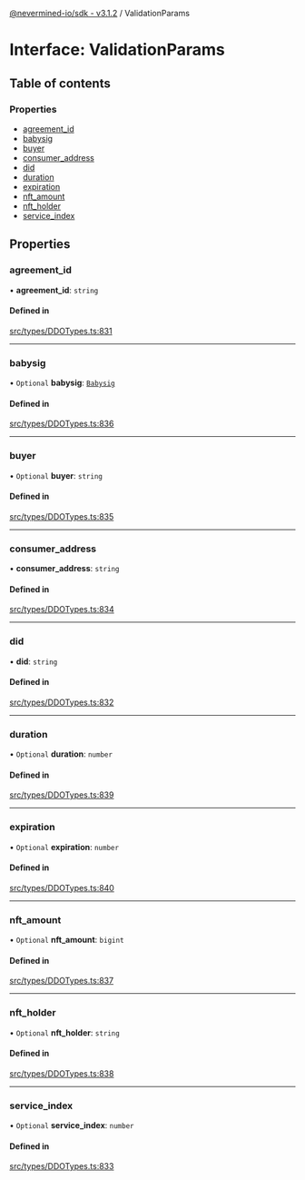 [@nevermined-io/sdk - v3.1.2](../code-reference.md) / ValidationParams

# Interface: ValidationParams

## Table of contents

### Properties

- [agreement_id](ValidationParams.md#agreement_id)
- [babysig](ValidationParams.md#babysig)
- [buyer](ValidationParams.md#buyer)
- [consumer_address](ValidationParams.md#consumer_address)
- [did](ValidationParams.md#did)
- [duration](ValidationParams.md#duration)
- [expiration](ValidationParams.md#expiration)
- [nft_amount](ValidationParams.md#nft_amount)
- [nft_holder](ValidationParams.md#nft_holder)
- [service_index](ValidationParams.md#service_index)

## Properties

### agreement_id

• **agreement_id**: `string`

#### Defined in

[src/types/DDOTypes.ts:831](https://github.com/nevermined-io/sdk-js/blob/2d22705038e42694103e3bb3986fa3024de924a6/src/types/DDOTypes.ts#L831)

---

### babysig

• `Optional` **babysig**: [`Babysig`](Babysig.md)

#### Defined in

[src/types/DDOTypes.ts:836](https://github.com/nevermined-io/sdk-js/blob/2d22705038e42694103e3bb3986fa3024de924a6/src/types/DDOTypes.ts#L836)

---

### buyer

• `Optional` **buyer**: `string`

#### Defined in

[src/types/DDOTypes.ts:835](https://github.com/nevermined-io/sdk-js/blob/2d22705038e42694103e3bb3986fa3024de924a6/src/types/DDOTypes.ts#L835)

---

### consumer_address

• **consumer_address**: `string`

#### Defined in

[src/types/DDOTypes.ts:834](https://github.com/nevermined-io/sdk-js/blob/2d22705038e42694103e3bb3986fa3024de924a6/src/types/DDOTypes.ts#L834)

---

### did

• **did**: `string`

#### Defined in

[src/types/DDOTypes.ts:832](https://github.com/nevermined-io/sdk-js/blob/2d22705038e42694103e3bb3986fa3024de924a6/src/types/DDOTypes.ts#L832)

---

### duration

• `Optional` **duration**: `number`

#### Defined in

[src/types/DDOTypes.ts:839](https://github.com/nevermined-io/sdk-js/blob/2d22705038e42694103e3bb3986fa3024de924a6/src/types/DDOTypes.ts#L839)

---

### expiration

• `Optional` **expiration**: `number`

#### Defined in

[src/types/DDOTypes.ts:840](https://github.com/nevermined-io/sdk-js/blob/2d22705038e42694103e3bb3986fa3024de924a6/src/types/DDOTypes.ts#L840)

---

### nft_amount

• `Optional` **nft_amount**: `bigint`

#### Defined in

[src/types/DDOTypes.ts:837](https://github.com/nevermined-io/sdk-js/blob/2d22705038e42694103e3bb3986fa3024de924a6/src/types/DDOTypes.ts#L837)

---

### nft_holder

• `Optional` **nft_holder**: `string`

#### Defined in

[src/types/DDOTypes.ts:838](https://github.com/nevermined-io/sdk-js/blob/2d22705038e42694103e3bb3986fa3024de924a6/src/types/DDOTypes.ts#L838)

---

### service_index

• `Optional` **service_index**: `number`

#### Defined in

[src/types/DDOTypes.ts:833](https://github.com/nevermined-io/sdk-js/blob/2d22705038e42694103e3bb3986fa3024de924a6/src/types/DDOTypes.ts#L833)
